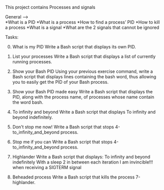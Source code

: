 This project contains Processes and signals

General -->  
*What is a PID
*What is a process
*How to find a process’ PID
*How to kill a process
*What is a signal
*What are the 2 signals that cannot be ignored


Tasks:

0. What is my PID
Write a Bash script that displays its own PID.

1. List your processes
Write a Bash script that displays a list of currently running processes.

2. Show your Bash PID
Using your previous exercise command, write a Bash script that displays lines containing the bash word, thus allowing you to easily get the PID of your Bash process.

3. Show your Bash PID made easy
Write a Bash script that displays the PID, along with the process name, of processes whose name contain the word bash.

4. To infinity and beyond
Write a Bash script that displays To infinity and beyond indefinitely.

5. Don't stop me now!
Write a Bash script that stops 4-to_infinity_and_beyond process.

6. Stop me if you can
Write a Bash script that stops 4-to_infinity_and_beyond process.

7. Highlander
Write a Bash script that displays:
To infinity and beyond indefinitely
With a sleep 2 in between each iteration
I am invincible!!! when receiving a SIGTERM signal

8. Beheaded process
Write a Bash script that kills the process 7-highlander.
